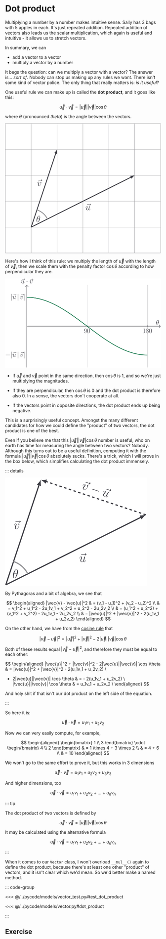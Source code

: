 # Dot product

Multiplying a number by a number makes intuitive sense. Sally has $3$ bags with
$5$ apples in each. It's just repeated addition. Repeated addition of vectors
also leads us the scalar multiplication, which again is useful and intuitive -
it allows us to stretch vectors.

In summary, we can

- add a vector to a vector
- multiply a vector by a number

It begs the question: can we multiply a vector with a vector? The answer is...
_sort of_. Nobody can stop us making up any rules we want. There isn't some kind
of vector police. The only thing that really matters is: _is it useful_?

One useful rule we can make up is called the **dot product**, and it goes like
this:

$$
\vec{u} \cdot \vec{v} = |\vec{u}| |\vec{v}| \cos \theta
$$

where $\theta$ (pronounced _theta_) is the angle between the vectors.

![](../../images/dot-prod.svg)

Here's how I think of this rule: we multiply the length of $\vec{u}$ with the
length of $\vec{v}$, then we scale them with the penalty factor $\cos \theta$
according to how perpendicular they are.

![](../../images/dot-prod-cos.svg)

- If $\vec{u}$ and $\vec{v}$ point in the same direction, then $\cos \theta$ is
  $1$, and so we're just multiplying the magnitudes.

- If they are perpendicular, then $\cos \theta$ is $0$ and the dot product is
  therefore also $0$. In a sense, the vectors don't cooperate at all.

- If the vectors point in opposite directions, the dot product ends up being
  negative.

This is a surprisingly useful concept. Amongst the many different candidates for
how we could define the "product" of two vectors, the dot product is one of the
best.

Even if you believe me that this $|\vec{u}| |\vec{v}| \cos \theta$ number is
useful, who on earth has time for measuring the angle between two vectors?
Nobody. Although this turns out to be a useful definition, computing it with the
formula $|\vec{u}| |\vec{v}| \cos \theta$ absolutely sucks. There's a trick,
which I will prove in the box below, which simplifies calculating the dot
product immensely.

::: details

![](../../images/dot-prod-proof.svg)

By Pythagoras and a bit of algebra, we see that

$$
\begin{aligned}
|\vec{v} - \vec{u}|^2
& = (v_1 - u_1)^2 + (v_2 - u_2)^2 \\
& = v_1^2 + u_1^2 - 2u_1v_1 + v_2^2 + u_2^2 - 2u_2v_2 \\
& = (u_1^2 + u_2^2) + (v_1^2 + v_2^2) - 2u_1v_1 - 2u_2v_2 \\
& = |\vec{u}|^2 + |\vec{v}|^2 - 2(u_1v_1 + u_2v_2)
\end{aligned}
$$

On the other hand, we have from the
[cosine rule](https://mathematico.netlify.app/pure/trigonometry/cos-rule/) that

$$
|\vec{v} - \vec{u}|^2 = |\vec{u}|^2 + |\vec{v}|^2 - 2|\vec{u}||\vec{v}| \cos \theta
$$

Both of these results equal $|\vec{v} - \vec{u}|^2$, and therefore they must be
equal to each other:

$$
\begin{aligned}
|\vec{u}|^2 + |\vec{v}|^2 - 2|\vec{u}||\vec{v}| \cos \theta & = |\vec{u}|^2 + |\vec{v}|^2 - 2(u_1v_1 + u_2v_2) \\
- 2|\vec{u}||\vec{v}| \cos \theta & = - 2(u_1v_1 + u_2v_2) \\
|\vec{u}||\vec{v}| \cos \theta & = u_1v_1 + u_2v_2 \\
\end{aligned}
$$

And holy shit if that isn't our dot product on the left side of the equation.

:::

So here it is:

$$
\vec{u} \cdot \vec{v} = u_1 v_1 + u_2 v_2
$$

Now we can very easily compute, for example,

$$
\begin{aligned}
\begin{bmatrix} 1 \\ 3 \end{bmatrix} \cdot \begin{bmatrix} 4 \\ 2 \end{bmatrix}
& = 1 \times 4 + 3 \times 2 \\
& = 4 + 6 \\
& = 10
\end{aligned}
$$

We won't go to the same effort to prove it, but this works in $3$ dimensions

$$
\vec{u} \cdot \vec{v} = u_1 v_1 + u_2 v_2 + u_3 v_3
$$

And higher dimensions, too

$$
\vec{u} \cdot \vec{v} = u_1 v_1 + u_2 v_2 + \ldots + u_n v_n
$$

::: tip

The dot product of two vectors is defined by

$$
\vec{u} \cdot \vec{v} = |\vec{u}||\vec{v}| \cos \theta
$$

It may be calculated using the alternative formula

$$
\vec{u} \cdot \vec{v} = u_1 v_1 + u_2 v_2 + \ldots + u_n v_n
$$

:::

When it comes to our `Vector` class, I won't overload `__mul__()` again to
define the dot product, because there's at least one other "product" of vectors,
and it isn't clear which we'd mean. So we'd better make a named method.

::: code-group

<<< @/../pycode/models/vector_test.py#test_dot_product

<<< @/../pycode/models/vector.py#dot_product

:::

## Exercise

<Exercise id="dot-product" />
